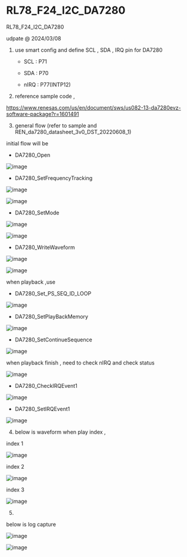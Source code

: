 # RL78_F24_I2C_DA7280
 RL78_F24_I2C_DA7280


udpate @ 2024/03/08

1. use smart config and define SCL , SDA , IRQ pin for DA7280

	- SCL : P71
	
	- SDA : P70
	
	- nIRQ : P77(INTP12)
	
2. reference sample code , 

https://www.renesas.com/us/en/document/sws/us082-13-da7280evz-software-package?r=1601491


3. general flow (refer to sample and REN_da7280_datasheet_3v0_DST_20220608_1)

initial flow will be

- DA7280_Open

![image](https://github.com/released/RL78_F24_I2C_DA7280/blob/main/DA7280_Open.jpg)


- DA7280_SetFrequencyTracking

![image](https://github.com/released/RL78_F24_I2C_DA7280/blob/main/DA7280_SetFrequencyTracking_1.jpg)

![image](https://github.com/released/RL78_F24_I2C_DA7280/blob/main/DA7280_SetFrequencyTracking_2.jpg)


- DA7280_SetMode

![image](https://github.com/released/RL78_F24_I2C_DA7280/blob/main/DA7280_SetMode_1.jpg)

![image](https://github.com/released/RL78_F24_I2C_DA7280/blob/main/DA7280_SetMode_2.jpg)


- DA7280_WriteWaveform

![image](https://github.com/released/RL78_F24_I2C_DA7280/blob/main/DA7280_WriteWaveform_1.jpg)

![image](https://github.com/released/RL78_F24_I2C_DA7280/blob/main/DA7280_WriteWaveform_2.jpg)


when playback ,use 

- DA7280_Set_PS_SEQ_ID_LOOP

![image](https://github.com/released/RL78_F24_I2C_DA7280/blob/main/step1_DA7280_Set_PS_SEQ_ID_LOOP.jpg)


- DA7280_SetPlayBackMemory

![image](https://github.com/released/RL78_F24_I2C_DA7280/blob/main/step2_DA7280_SetPlayBackMemory.jpg)


- DA7280_SetContinueSequence

![image](https://github.com/released/RL78_F24_I2C_DA7280/blob/main/step3_DA7280_SetContinueSequence.jpg)


when playback finish , need to check nIRQ and check status 

![image](https://github.com/released/RL78_F24_I2C_DA7280/blob/main/DA7280_playback_finish_check.jpg)


- DA7280_CheckIRQEvent1

![image](https://github.com/released/RL78_F24_I2C_DA7280/blob/main/DA7280_CheckIRQEvent1.jpg)


- DA7280_SetIRQEvent1

![image](https://github.com/released/RL78_F24_I2C_DA7280/blob/main/DA7280_SetIRQEvent1.jpg)


4. below is waveform when play index , 

index 1

![image](https://github.com/released/RL78_F24_I2C_DA7280/blob/main/scope_idx_1.jpg)

index 2

![image](https://github.com/released/RL78_F24_I2C_DA7280/blob/main/scope_idx_2.jpg)

index 3

![image](https://github.com/released/RL78_F24_I2C_DA7280/blob/main/scope_idx_3.jpg)

5. 
below is log capture

![image](https://github.com/released/RL78_F24_I2C_DA7280/blob/main/log_init.jpg)


![image](https://github.com/released/RL78_F24_I2C_DA7280/blob/main/log_index1.jpg)

